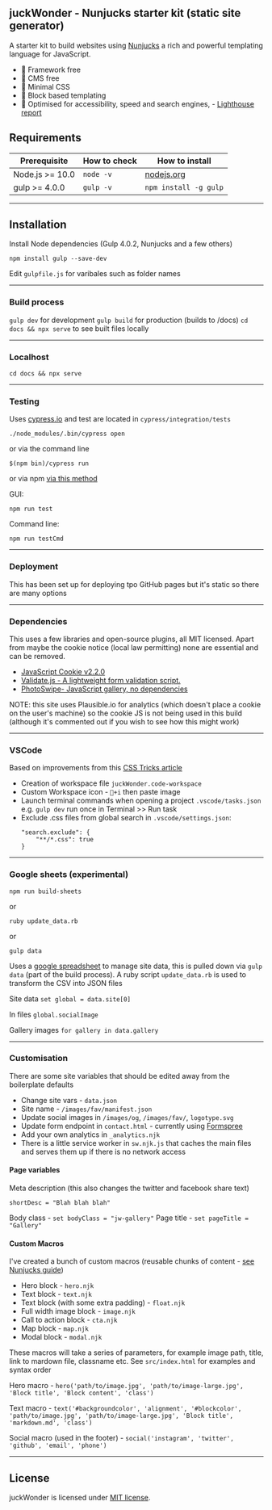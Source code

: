 ## juckWonder - Nunjucks starter kit (static site generator)

A starter kit to build websites using [Nunjucks](https://mozilla.github.io/nunjucks/) a rich and powerful templating language for JavaScript.

- 🐛 Framework free
- 🐙 CMS free
- 🐝 Minimal CSS
- 🐬 Block based templating
- 🌈 Optimised for accessibility, speed and search engines, - [Lighthouse report](https://www.webpagetest.org/result/200122_KZ_b953489017e6ddb85c2d5d56a9d1fbda/)

## Requirements

| Prerequisite    | How to check | How to install                   |
| --------------- | ------------ | -------------------------------- |
| Node.js >= 10.0 | `node -v`    | [nodejs.org](http://nodejs.org/) |
| gulp >= 4.0.0   | `gulp -v`    | `npm install -g gulp`            |

---

## Installation

Install Node dependencies (Gulp 4.0.2, Nunjucks and a few others)

`npm install gulp --save-dev`

Edit `gulpfile.js` for varibales such as folder names

---

### Build process

`gulp dev` for development
`gulp build` for production (builds to /docs)
`cd docs && npx serve` to see built files locally

---

### Localhost

`cd docs && npx serve`

---

### Testing

Uses [cypress.io](https://www.cypress.io/) and test are located in `cypress/integration/tests`

`./node_modules/.bin/cypress open`

or via the command line

`$(npm bin)/cypress run`

or via npm [via this method](https://www.26brains.com/2019/02/the-holy-grail-cypress-io-browser-sync-automatically-rerun-tests/)

GUI:

`npm run test`

Command line:

`npm run testCmd`

---

### Deployment

This has been set up for deploying tpo GitHub pages but it's static so there are many options

---

### Dependencies

This uses a few libraries and open-source plugins, all MIT licensed. Apart from maybe the cookie notice (local law permitting) none are essential and can be removed.

- [JavaScript Cookie v2.2.0](https://github.com/js-cookie/js-cookie)
- [Validate.js - A lightweight form validation script.](https://github.com/cferdinandi/validate)
- [PhotoSwipe- JavaScript gallery, no dependencies](https://github.com/dimsemenov/photoswipe)

NOTE: this site uses Plausible.io for analytics (which doesn't place a cookie on the user's machine) so the cookie JS is not being used in this build (although it's commented out if you wish to see how this might work)

---

### VSCode

Based on improvements from this [CSS Tricks article](https://css-tricks.com/some-little-improvements-to-my-vs-code-workflow-workspaces-icons-tasks/)

- Creation of workspace file `juckWonder.code-workspace`
- Custom Workspace icon - `+i` then paste image
- Launch terminal commands when opening a project `.vscode/tasks.json` e.g. `gulp dev` run once in Terminal >> Run task
- Exclude .css files from global search in `.vscode/settings.json`:
  ```
  "search.exclude": {
      "**/*.css": true
  }
  ```

---

### Google sheets (experimental)

`npm run build-sheets`

or

`ruby update_data.rb`

or

`gulp data`

Uses a [google spreadsheet](https://docs.google.com/spreadsheets/d/1oB3KRCP_zk2AyaQf92VaCdWmkjO9r1qbZyn0ZmD-Hm8/edit#gid=0) to manage site data, this is pulled down via `gulp data` (part of the build process). A ruby script `update_data.rb` is used to transform the CSV into JSON files

Site data
`set global = data.site[0]`

In files
`global.socialImage`

Gallery images
`for gallery in data.gallery`

---

### Customisation

There are some site variables that should be edited away from the boilerplate defaults

- Change site vars - `data.json`
- Site name - `/images/fav/manifest.json`
- Update social images in `/images/og`, `/images/fav/`, `logotype.svg`
- Update form endpoint in `contact.html` - currently using [Formspree](https://formspree.io/)
- Add your own analytics in `_analytics.njk`
- There is a little service worker in `sw.njk.js` that caches the main files and serves them up if there is no network access

#### Page variables

Meta description (this also changes the twitter and facebook share text)

```
shortDesc = "Blah blah blah"
```

Body class - `set bodyClass = "jw-gallery"`
Page title - `set pageTitle = "Gallery"`

#### Custom Macros

I've created a bunch of custom macros (reusable chunks of content - [see Nunjucks guide](https://mozilla.github.io/nunjucks/templating.html#macro))

- Hero block - `hero.njk`
- Text block - `text.njk`
- Text block (with some extra padding) - `float.njk`
- Full width image block - `image.njk`
- Call to action block - `cta.njk`
- Map block - `map.njk`
- Modal block - `modal.njk`

These macros will take a series of parameters, for example image path, title, link to mardown file, classname etc. See `src/index.html` for examples and syntax order

Hero macro - `hero('path/to/image.jpg', 'path/to/image-large.jpg', 'Block title', 'Block content', 'class')`

Text macro - `text('#backgroundcolor', 'alignment', '#blockcolor', 'path/to/image.jpg', 'path/to/image-large.jpg', 'Block title', 'markdown.md', 'class')`

Social macro (used in the footer) - `social('instagram', 'twitter', 'github', 'email', 'phone')`

---

## License

juckWonder is licensed under [MIT license](https://github.com/dogwonder/juckWonder/blob/master/LICENSE).
